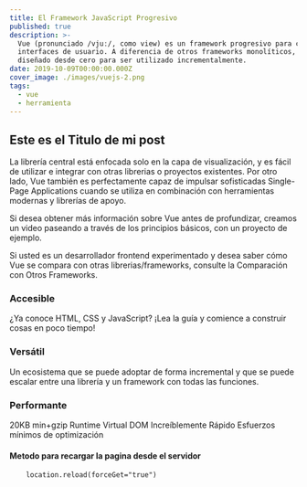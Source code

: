 ```yaml
---
title: El Framework JavaScript Progresivo
published: true
description: >-
  Vue (pronunciado /vjuː/, como view) es un framework progresivo para construir
  interfaces de usuario. A diferencia de otros frameworks monolíticos, Vue está
  diseñado desde cero para ser utilizado incrementalmente.
date: 2019-10-09T00:00:00.000Z
cover_image: ./images/vuejs-2.png
tags:
  - vue
  - herramienta
---
```


## Este es el Titulo de mi post

La librería central está enfocada solo en la capa de visualización, y es fácil de utilizar e integrar con otras librerias o proyectos existentes. Por otro lado, Vue también es perfectamente capaz de impulsar sofisticadas Single-Page Applications cuando se utiliza en combinación con herramientas modernas y librerías de apoyo.

Si desea obtener más información sobre Vue antes de profundizar, creamos un video paseando a través de los principios básicos, con un proyecto de ejemplo.

Si usted es un desarrollador frontend experimentado y desea saber cómo Vue se compara con otras librerias/frameworks, consulte la Comparación con Otros Frameworks.

### Accesible
¿Ya conoce HTML, CSS y JavaScript? ¡Lea la guía y comience a construir cosas en poco tiempo!

### Versátil
Un ecosistema que se puede adoptar de forma incremental y que se puede escalar entre una librería y un framework con todas las funciones.

### Performante
20KB min+gzip Runtime
Virtual DOM Increíblemente Rápido
Esfuerzos mínimos de optimización

#### Metodo para recargar la pagina desde el servidor

```html
    location.reload(forceGet="true")
```

